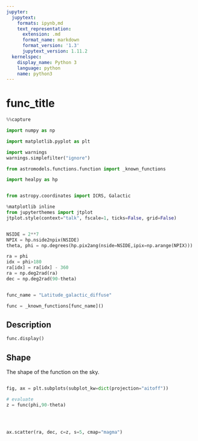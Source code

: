 ```yaml
---
jupyter:
  jupytext:
    formats: ipynb,md
    text_representation:
      extension: .md
      format_name: markdown
      format_version: '1.3'
      jupytext_version: 1.11.2
  kernelspec:
    display_name: Python 3
    language: python
    name: python3
---
```


# func_title

```python nbsphinx="hidden" tags=[]
%%capture

import numpy as np

import matplotlib.pyplot as plt

import warnings
warnings.simplefilter("ignore")

from astromodels.functions.function import _known_functions

import healpy as hp


from astropy.coordinates import ICRS, Galactic

%matplotlib inline
from jupyterthemes import jtplot
jtplot.style(context="talk", fscale=1, ticks=False, grid=False)


NSIDE = 2**7
NPIX = hp.nside2npix(NSIDE)
theta, phi = np.degrees(hp.pix2ang(nside=NSIDE,ipix=np.arange(NPIX)))

ra = phi
idx = phi>180
ra[idx] = ra[idx] - 360
ra = np.deg2rad(ra)
dec = np.deg2rad(90-theta)



```

```python nbsphinx="hidden" tags=["parameters"]
func_name = "Latitude_galactic_diffuse"

```

```python nbsphinx="hidden" tags=[]
func = _known_functions[func_name]()

```
## Description
```python
func.display()
```

## Shape

The shape of the function on the sky.
```python tags=["nbsphinx-gallery"]

fig, ax = plt.subplots(subplot_kw=dict(projection="aitoff"))

# evaluate
z = func(phi,90-theta)



                       
ax.scatter(ra, dec, c=z, s=5, cmap="magma")


```
